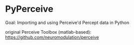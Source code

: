 # PyPerceive

Goal: Importing and using Perceive'd Percept data in Python

original Perceive Toolbox (matlab-based): https://github.com/neuromodulation/perceive
